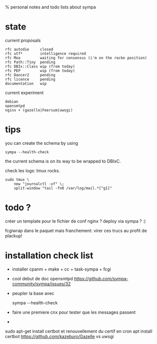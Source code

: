 % personal notes and todo lists about sympa

# state

current proposals

    rfc autodie     closed
    rfc utf*        intelligence required
    rfc Moo         waiting for consensus (i'm on the racke position)
    rfc Path::Tiny  pending
    rfc DBIx::Class wip (from today)
    rfc PEP         wip (from today)
    rfc Dancer2     pending
    rfc licence     pending
    documentation   wip

current experiment

    debian
    opensmtpd
    nginx + (gazelle|Feersum|uwsgi)

# tips

you can create the schema by using

    sympa --health-check

the current schema is on its way to be wrapped to DBIxC.

check les logs: tmux rocks.

    sudo tmux \
        new "journalctl -xf" \;
        split-window "tail -fn0 /var/log/mail.*[^g1]"

# todo ?

créer un template pour le fichier de conf nginx ? deploy via sympa ? :)

fcgiwrap dans le paquet mais franchement: virer ces trucs au profit de plackup!

# installation check list

* installer cpanm + make + cc + task-sympa + fcgi
* cool debut de doc opensmtpd https://github.com/sympa-community/sympa/issues/32
* peupler la base avec

    sympa --health-check

* faire une premiere cnx pour tester que les messages passent
* 

sudo apt-get install certbot  et renouvellement du certif en cron
apt install certbot
https://github.com/kazeburo/Gazelle vs uwsgi

